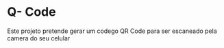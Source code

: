 # Q- Code
 Este projeto pretende gerar um codego QR Code para ser escaneado pela camera do seu celular
